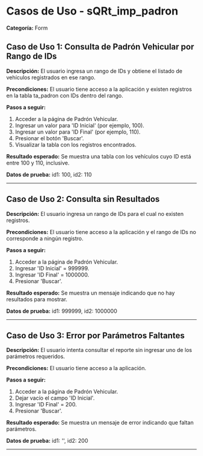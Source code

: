 # Casos de Uso - sQRt_imp_padron

**Categoría:** Form

## Caso de Uso 1: Consulta de Padrón Vehicular por Rango de IDs

**Descripción:** El usuario ingresa un rango de IDs y obtiene el listado de vehículos registrados en ese rango.

**Precondiciones:**
El usuario tiene acceso a la aplicación y existen registros en la tabla ta_padron con IDs dentro del rango.

**Pasos a seguir:**
1. Acceder a la página de Padrón Vehicular.
2. Ingresar un valor para 'ID Inicial' (por ejemplo, 100).
3. Ingresar un valor para 'ID Final' (por ejemplo, 110).
4. Presionar el botón 'Buscar'.
5. Visualizar la tabla con los registros encontrados.

**Resultado esperado:**
Se muestra una tabla con los vehículos cuyo ID está entre 100 y 110, inclusive.

**Datos de prueba:**
id1: 100, id2: 110

---

## Caso de Uso 2: Consulta sin Resultados

**Descripción:** El usuario ingresa un rango de IDs para el cual no existen registros.

**Precondiciones:**
El usuario tiene acceso a la aplicación y el rango de IDs no corresponde a ningún registro.

**Pasos a seguir:**
1. Acceder a la página de Padrón Vehicular.
2. Ingresar 'ID Inicial' = 999999.
3. Ingresar 'ID Final' = 1000000.
4. Presionar 'Buscar'.

**Resultado esperado:**
Se muestra un mensaje indicando que no hay resultados para mostrar.

**Datos de prueba:**
id1: 999999, id2: 1000000

---

## Caso de Uso 3: Error por Parámetros Faltantes

**Descripción:** El usuario intenta consultar el reporte sin ingresar uno de los parámetros requeridos.

**Precondiciones:**
El usuario tiene acceso a la aplicación.

**Pasos a seguir:**
1. Acceder a la página de Padrón Vehicular.
2. Dejar vacío el campo 'ID Inicial'.
3. Ingresar 'ID Final' = 200.
4. Presionar 'Buscar'.

**Resultado esperado:**
Se muestra un mensaje de error indicando que faltan parámetros.

**Datos de prueba:**
id1: '', id2: 200

---

